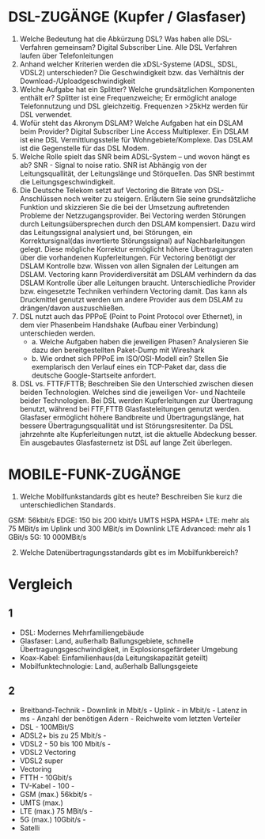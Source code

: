 # DSL-ZUGÄNGE (Kupfer / Glasfaser)
1. Welche Bedeutung hat die Abkürzung DSL? Was haben alle DSL-Verfahren gemeinsam?
Digital Subscriber Line. Alle DSL Verfahren laufen über Telefonleitungen
2. Anhand welcher Kriterien werden die xDSL-Systeme (ADSL, SDSL, VDSL2) unterschieden?
Die Geschwindigkeit bzw. das Verhältnis der Download-/Uploadgeschwindigkeit
3. Welche Aufgabe hat ein Splitter? Welche grundsätzlichen Komponenten enthält er?
Splitter ist eine Frequenzweiche; Er ermöglicht analoge Telefonnutzung und DSL gleichzeitig. Frequenzen >25kHz werden für DSL verwendet.
4. Wofür steht das Akronym DSLAM? Welche Aufgaben hat ein DSLAM beim Provider?
Digital Subscriber Line Access Multiplexer. Ein DSLAM ist eine DSL Vermittlungsstelle für Wohngebiete/Komplexe. Das DSLAM ist die Gegenstelle für das DSL Modem.
5. Welche Rolle spielt das SNR beim ADSL-System – und wovon hängt es ab?
SNR - Signal to noise ratio. SNR ist Abhängig von der Leitungsquallität, der Leitungslänge und Störquellen. Das SNR bestimmt die Leitungsgeschwindigkeit.
6. Die Deutsche Telekom setzt auf Vectoring die Bitrate von DSL-Anschlüssen noch weiter zu
steigern. Erläutern Sie seine grundsätzliche Funktion und skizzieren Sie die bei der
Umsetzung auftretenden Probleme der Netzzugangsprovider.
Bei Vectoring werden Störungen durch Leitungsübersprechen durch den DSLAM kompensiert. Dazu wird das Leitungssignal analysiert und, bei Störungen, ein Korrektursignal(das invertierte Störungssignal) auf Nachbarleitungen gelegt.
Diese mögliche Korrektur ermöglicht höhere Übertragungsraten über die vorhandenen Kupferleitungen.
Für Vectoring benötigt der DSLAM Kontrolle bzw. Wissen von allen Signalen der Leitungen am DSLAM.
Vectoring kann Providerdiversität am DSLAM verhindern da das DSLAM Kontrolle über alle Leitungen braucht. Unterschiedliche Provider bzw. eingesetzte Techniken verhindern Vectoring damit. Das kann als Druckmittel genutzt werden um andere Provider aus dem DSLAM zu drängen/davon auszuschließen.
7. DSL nutzt auch das PPPoE (Point to Point Protocol over Ethernet), in dem vier Phasenbeim Handshake (Aufbau einer Verbindung) unterschieden werden.
    - a. Welche Aufgaben haben die jeweiligen Phasen?
    Analysieren Sie dazu den bereitgestellten Paket-Dump mit Wireshark
    - b. Wie ordnet sich PPPoE im ISO/OSI-Modell ein? Stellen Sie exemplarisch den Verlauf eines ein TCP-Paket dar, dass die deutsche Google-Startseite anfordert.
8. DSL vs. FTTF/FTTB; Beschreiben Sie den Unterschied zwischen diesen beiden
Technologien. Welches sind die jeweiligen Vor- und Nachteile beider Technologien.
Bei DSL werden Kupferleitungen zur Übertragung benutzt, während bei FTF,FTTB Glasfasteleitungen genutzt werden.
Glasfaser ermöglicht höhere Bandbreite und Übertragungslänge, hat bessere Übertragungsquallität und ist Störungsresitenter.
Da DSL jahrzehnte alte Kupferleitungen nutzt, ist die aktuelle Abdeckung besser. Ein ausgebautes Glasfasternetz ist DSL auf lange Zeit überlegen.

# MOBILE-FUNK-ZUGÄNGE
1. Welche Mobilfunkstandards gibt es heute?
Beschreiben Sie kurz die unterschiedlichen Standards.

GSM: 56kbit/s
EDGE: 150 bis 200 kbit/s
UMTS 
HSPA
HSPA+
LTE:  mehr als 75 MBit/s im Uplink und 300 MBit/s im Downlink
LTE Advanced: mehr als 1 GBit/s
5G:  10 000MBit/s


2. Welche Datenübertragungsstandards gibt es im Mobilfunkbereich?

# Vergleich
## 1
- DSL: Modernes Mehrfamiliengebäude
- Glasfaser: Land, außerhalb Ballungsgebiete, schnelle Übertragungsgeschwindigkeit, in Explosionsgefärdeter Umgebung
- Koax-Kabel: Einfamilienhaus(da Leitungskapazität geteilt)
- Mobilfunktechnologie: Land, außerhalb Ballungsgeiete

## 2
- Breitband-Technik - Downlink in Mbit/s - Uplink - in Mbit/s - Latenz in ms - Anzahl der benötigen Adern - Reichweite vom letzten Verteiler
- DSL - 100MBit/S
- ADSL2+ bis zu 25 Mbit/s  - 
- VDSL2 - 50 bis 100 Mbit/s - 
- VDSL2 Vectoring
- VDSL2 super
- Vectoring
- FTTH - 10Gbit/s
- TV-Kabel - 100 - 
- GSM (max.)  56kbit/s - 
- UMTS (max.)
- LTE (max.)  75 MBit/s - 
- 5G (max.) 10Gbit/s - 
- Satelli